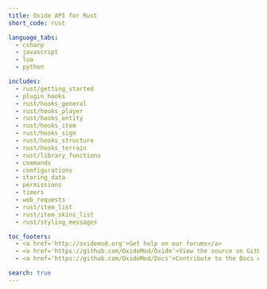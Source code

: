 ```yaml
---
title: Oxide API for Rust
short_code: rust

language_tabs:
  - csharp
  - javascript
  - lua
  - python

includes:
  - rust/getting_started
  - plugin_hooks
  - rust/hooks_general
  - rust/hooks_player
  - rust/hooks_entity
  - rust/hooks_item
  - rust/hooks_sign
  - rust/hooks_structure
  - rust/hooks_terrain
  - rust/library_functions
  - commands
  - configurations
  - storing_data
  - permissions
  - timers
  - web_requests
  - rust/item_list
  - rust/item_skins_list
  - rust/styling_messages

toc_footers:
  - <a href='http://oxidemod.org'>Get help on our forums</a>
  - <a href='https://github.com/OxideMod/Oxide'>View the source on GitHub</a>
  - <a href='https://github.com/OxideMod/Docs'>Contribute to the Docs on GitHub</a>

search: true
---
```

